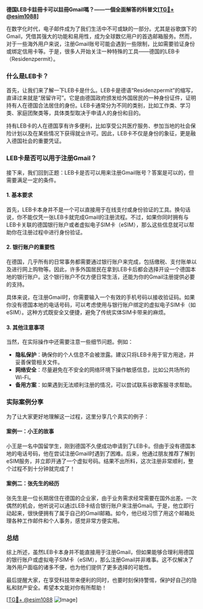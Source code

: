 **德国LEB卡註冊卡可以註冊Gmail嗎？——一個全面解答的科普文[[TG💪+ @esim1088](https://t.me/s/esim1088)]**

在数字化时代，电子邮件成为了我们生活中不可或缺的一部分。尤其是谷歌旗下的Gmail，凭借其强大的功能和易用性，成为全球数亿用户的首选邮箱服务。然而，对于一些海外用户来说，注册Gmail账号可能会遇到一些限制，比如需要验证身份或绑定信用卡等。于是，很多人开始关注一种特殊的工具——德国的LEB卡（Residenzpermit）。

### 什么是LEB卡？

首先，让我们来了解一下LEB卡是什么。LEB卡是德语“Residenzpermit”的缩写，直译过来就是“居留许可”。它是由德国政府颁发给外国居民的一种身份证件，证明持有人在德国合法居住的身份。LEB卡通常分为不同的类别，比如工作类、学习类、家庭团聚类等，具体类型取决于申请人的身份和目的。

持有LEB卡的人在德国享有许多便利，比如享受公共医疗服务、参加当地的社会保险计划以及在某些情况下获得就业许可。因此，LEB卡不仅是身份的象征，更是融入德国社会的重要凭证。

### LEB卡是否可以用于注册Gmail？

接下来，我们回到正题：LEB卡是否可以用来注册Gmail账号？答案是可以的，但需要满足一定的条件。

#### 1. 基本要求

首先，LEB卡本身并不是一个可以直接用于在线支付或身份验证的工具。换句话说，你不能仅凭一张LEB卡就完成Gmail的注册流程。不过，如果你同时拥有与LEB卡关联的德国银行账户或者虚拟电子SIM卡（eSIM），那么这些信息就可以帮助你在注册过程中进行身份验证。

#### 2. 银行账户的重要性

在德国，几乎所有的日常事务都需要通过银行账户来完成，包括缴税、支付账单以及进行网上购物等。因此，许多外国居民在拿到LEB卡后都会选择开设一个德国本地的银行账户。这个银行账户不仅方便日常生活，还能为你的Gmail注册提供必要的支持。

具体来说，在注册Gmail时，你需要输入一个有效的手机号码以接收验证码。如果你没有德国本地的电话号码，可以考虑使用与银行账户绑定的虚拟电子SIM卡（如eSIM）。这种方式既安全又便捷，避免了传统实体SIM卡带来的麻烦。

#### 3. 其他注意事项

当然，在实际操作中还需要注意一些细节问题。例如：

- **隐私保护**：确保你的个人信息不会被泄露。建议只将LEB卡用于官方用途，并妥善保管相关文件。
- **网络安全**：尽量避免在不安全的网络环境下操作敏感信息，比如公共场所的Wi-Fi。
- **备用方案**：如果遇到无法顺利注册的情况，可以尝试联系谷歌客服寻求帮助。

### 实际案例分享

为了让大家更好地理解这一过程，这里分享几个真实的例子：

#### 案例一：小王的故事

小王是一名中国留学生，刚到德国不久便成功申请到了LEB卡。但由于没有德国本地的电话号码，他在尝试注册Gmail时遇到了困难。后来，他通过朋友推荐了解到eSIM服务，并立即开通了一个虚拟号码。结果不出所料，这次注册非常顺利，整个过程不到十分钟就完成了！

#### 案例二：张先生的经历

张先生是一位长期居住在德国的企业家，由于业务需求经常需要在国外出差。一次偶然的机会，他听说可以通过LEB卡结合银行账户来注册Gmail。于是，他立即行动起来，很快便拥有了属于自己的Gmail邮箱。如今，他已经习惯了用这个邮箱处理各种工作邮件和个人事务，感觉非常方便实用。

### 总结

综上所述，虽然LEB卡本身并不能直接用于注册Gmail，但如果能够合理利用德国的银行账户或虚拟电子SIM卡（eSIM），那么注册Gmail并非难事。这不仅解决了海外用户面临的诸多不便，也为他们提供了更多选择的可能性。

最后提醒大家，在享受科技带来便利的同时，也要时刻保持警惕，保护好自己的隐私和财产安全。希望本文能对你有所帮助！

[[TG💪+ @esim1088](https://t.me/s/esim1088) ![Image](https://i.postimg.cc/4NQfJmqS/Snipaste-2025-05-13-00-14-12.png)]